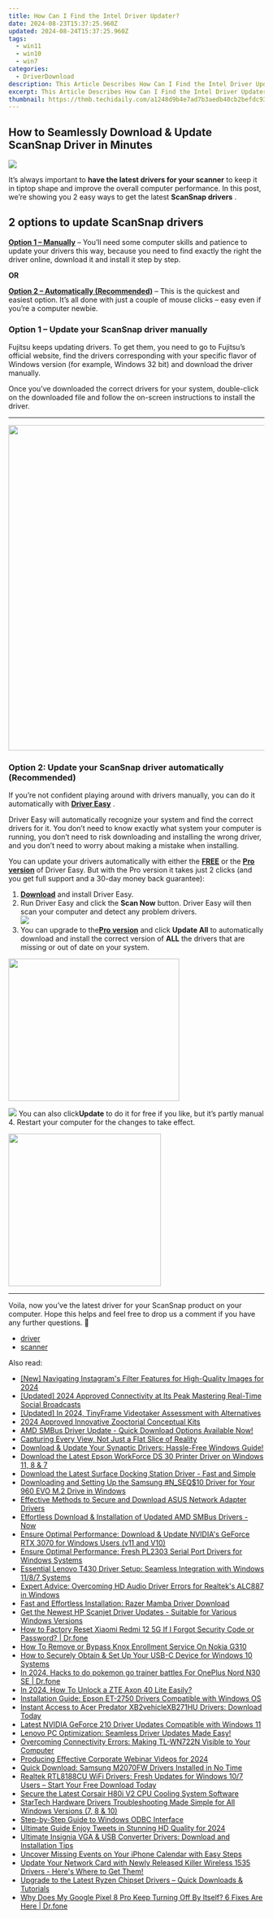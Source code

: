 ```yaml
---
title: How Can I Find the Intel Driver Updater?
date: 2024-08-23T15:37:25.960Z
updated: 2024-08-24T15:37:25.960Z
tags:
  - win11
  - win10
  - win7
categories:
  - DriverDownload
description: This Article Describes How Can I Find the Intel Driver Updater?
excerpt: This Article Describes How Can I Find the Intel Driver Updater?
thumbnail: https://thmb.techidaily.com/a1248d9b4e7ad7b3aedb40cb2befdc93715f7a75414c6458bd1e077bee973ffa.jpg
---
```


## How to Seamlessly Download & Update ScanSnap Driver in Minutes

![](https://images.drivereasy.com/wp-content/uploads/2019/01/img_5c3d5b538269b.jpg)

It’s always important to **have the latest drivers for your scanner**  to keep it in tiptop shape and improve the overall computer performance. In this post, we’re showing you 2 easy ways to get the latest **ScanSnap drivers** .

## 2 options to update **ScanSnap drivers**

[**Option 1 – Manually**](https://tools.techidaily.com/drivereasy/download/) – You’ll need some computer skills and patience to update your drivers this way, because you need to find exactly the right the driver online, download it and install it step by step.

**OR**

[**Option 2 – Automatically (Recommended)**](https://www.drivereasy.com/knowledge/scansnap-driver-download-update-easily/#O2) – This is the quickest and easiest option. It’s all done with just a couple of mouse clicks – easy even if you’re a computer newbie.

### **Option 1 – Update your ScanSnap driver manually**

 Fujitsu keeps updating drivers. To get them, you need to go to Fujitsu’s official  website, find the drivers corresponding with your specific flavor of Windows version (for example, Windows 32 bit) and download the driver manually.

 Once you’ve downloaded the correct drivers for your system, double-click on the downloaded file and follow the on-screen instructions to install the driver.

---

<!-- affiliate ads begin -->
<a href="https://ephamedtechinc.pxf.io/c/5597632/2097467/26400?prodsku=B700" target="_top" id="2097467"><img src="//a.impactradius-go.com/display-ad/26400-2097467" border="0" alt="" width="640" height="640"/></a><img height="0" width="0" src="https://imp.pxf.io/i/5597632/2097467/26400" style="position:absolute;visibility:hidden;" border="0" />
<!-- affiliate ads end -->
### Option 2: Update your ScanSnap driver automatically (Recommended)

 If you’re not confident playing around with drivers manually, you can do it automatically with **[Driver Easy](https://tools.techidaily.com/drivereasy/download/)**  .

 Driver Easy will automatically recognize your system and find the correct drivers for it. You don’t need to know exactly what system your computer is running, you don’t need to risk downloading and installing the wrong driver, and you don’t need to worry about making a mistake when installing.

 You can update your drivers automatically with either the **[FREE](https://tools.techidaily.com/drivereasy/download/)**  or the **[Pro version](https://tools.techidaily.com/drivereasy/download/)**  of Driver Easy. But with the Pro version it takes just 2 clicks (and you get full support and a 30-day money back guarantee):

1. [**Download**](https://tools.techidaily.com/drivereasy/download/) and install Driver Easy.
2. Run Driver Easy and click the **Scan Now** button. Driver Easy will then scan your computer and detect any problem drivers.  
![](https://images.drivereasy.com/wp-content/uploads/2018/11/img_5bea92aeadc8d.jpg)
3. You can upgrade to the[**Pro version**](https://tools.techidaily.com/drivereasy/download/) and click   **Update All**  to automatically download and install the correct version of **ALL**  the drivers that are missing or out of date on your system.  
<!-- affiliate ads begin -->
<a href="https://aligracehair.sjv.io/c/5597632/2087264/19272" target="_top" id="2087264"><img src="//a.impactradius-go.com/display-ad/19272-2087264" border="0" alt="" width="336" height="280"/></a><img height="0" width="0" src="https://imp.pxf.io/i/5597632/2087264/19272" style="position:absolute;visibility:hidden;" border="0" />
<!-- affiliate ads end -->
![](https://images.drivereasy.com/wp-content/uploads/2018/11/img_5bea936032f20.jpg) You can also click**Update** to do it for free if you like, but it’s partly manual
4. Restart your computer for the changes to take effect.
<!-- affiliate ads begin -->
<a href="https://natural-cycles.sjv.io/c/5597632/2072199/17885" target="_top" id="2072199"><img src="//a.impactradius-go.com/display-ad/17885-2072199" border="0" alt="" width="300" height="300"/></a><img height="0" width="0" src="https://imp.pxf.io/i/5597632/2072199/17885" style="position:absolute;visibility:hidden;" border="0" />
<!-- affiliate ads end -->

---

 Voila, now you’ve the latest driver for your ScanSnap product on your computer. Hope this helps and feel free to drop us a comment if you have any further questions. 🙂

* [driver](https://tools.techidaily.com/drivereasy/download/)
* [scanner](https://tools.techidaily.com/drivereasy/download/)

<ins class="adsbygoogle"
     style="display:block"
     data-ad-format="autorelaxed"
     data-ad-client="ca-pub-7571918770474297"
     data-ad-slot="1223367746"></ins>



<ins class="adsbygoogle"
     style="display:block"
     data-ad-client="ca-pub-7571918770474297"
     data-ad-slot="8358498916"
     data-ad-format="auto"
     data-full-width-responsive="true"></ins>

<span class="atpl-alsoreadstyle">Also read:</span>
<div><ul>
<li><a href="https://instagram-video-recordings.techidaily.com/new-navigating-instagrams-filter-features-for-high-quality-images-for-2024/"><u>[New] Navigating Instagram's Filter Features for High-Quality Images for 2024</u></a></li>
<li><a href="https://facebook-videos.techidaily.com/updated-2024-approved-connectivity-at-its-peak-mastering-real-time-social-broadcasts/"><u>[Updated] 2024 Approved  Connectivity at Its Peak  Mastering Real-Time Social Broadcasts</u></a></li>
<li><a href="https://screen-sharing-recording.techidaily.com/updated-in-2024-tinyframe-videotaker-assessment-with-alternatives/"><u>[Updated] In 2024, TinyFrame Videotaker Assessment with Alternatives</u></a></li>
<li><a href="https://extra-support.techidaily.com/2024-approved-innovative-zooctorial-conceptual-kits/"><u>2024 Approved  Innovative Zooctorial Conceptual Kits</u></a></li>
<li><a href="https://win-dash.techidaily.com/1722960103486-amd-smbus-driver-update-quick-download-options-available-now/"><u>AMD SMBus Driver Update - Quick Download Options Available Now!</u></a></li>
<li><a href="https://extra-hints.techidaily.com/capturing-every-view-not-just-a-flat-slice-of-reality/"><u>Capturing Every View, Not Just a Flat Slice of Reality</u></a></li>
<li><a href="https://win-dash.techidaily.com/1722972443065-download-and-update-your-synaptic-drivers-hassle-free-windows-guide/"><u>Download & Update Your Synaptic Drivers: Hassle-Free Windows Guide!</u></a></li>
<li><a href="https://win-dash.techidaily.com/download-the-latest-epson-workforce-ds-30-printer-driver-on-windows-11-8-and-7/"><u>Download the Latest Epson WorkForce DS 30 Printer Driver on Windows 11, 8 & 7</u></a></li>
<li><a href="https://win-dash.techidaily.com/download-the-latest-surface-docking-station-driver-fast-and-simple/"><u>Download the Latest Surface Docking Station Driver - Fast and Simple</u></a></li>
<li><a href="https://win-dash.techidaily.com/downloading-and-setting-up-the-samsung-nseq10-driver-for-your-960-evo-m2-drive-in-windows/"><u>Downloading and Setting Up the Samsung #N_SEQ$10 Driver for Your 960 EVO M.2 Drive in Windows</u></a></li>
<li><a href="https://win-dash.techidaily.com/effective-methods-to-secure-and-download-asus-network-adapter-drivers/"><u>Effective Methods to Secure and Download ASUS Network Adapter Drivers</u></a></li>
<li><a href="https://win-dash.techidaily.com/effortless-download-and-installation-of-updated-amd-smbus-drivers-now/"><u>Effortless Download & Installation of Updated AMD SMBus Drivers - Now</u></a></li>
<li><a href="https://win-dash.techidaily.com/ensure-optimal-performance-download-and-update-nvidias-geforce-rtx-3070-for-windows-users-v11-and-v10/"><u>Ensure Optimal Performance: Download & Update NVIDIA's GeForce RTX 3070 for Windows Users (v11 and V10)</u></a></li>
<li><a href="https://win-dash.techidaily.com/ensure-optimal-performance-fresh-pl2303-serial-port-drivers-for-windows-systems/"><u>Ensure Optimal Performance: Fresh PL2303 Serial Port Drivers for Windows Systems</u></a></li>
<li><a href="https://win-dash.techidaily.com/essential-lenovo-t430-driver-setup-seamless-integration-with-windows-1187-systems/"><u>Essential Lenovo T430 Driver Setup: Seamless Integration with Windows 11/8/7 Systems</u></a></li>
<li><a href="https://win-dash.techidaily.com/expert-advice-overcoming-hd-audio-driver-errors-for-realteks-alc887-in-windows/"><u>Expert Advice: Overcoming HD Audio Driver Errors for Realtek's ALC887 in Windows</u></a></li>
<li><a href="https://win-dash.techidaily.com/fast-and-effortless-installation-razer-mamba-driver-download/"><u>Fast and Effortless Installation: Razer Mamba Driver Download</u></a></li>
<li><a href="https://win-dash.techidaily.com/get-the-newest-hp-scanjet-driver-updates-suitable-for-various-windows-versions/"><u>Get the Newest HP Scanjet Driver Updates - Suitable for Various Windows Versions</u></a></li>
<li><a href="https://techidaily.com/how-to-factory-reset-xiaomi-redmi-12-5g-if-i-forgot-security-code-or-password-drfone-by-drfone-reset-android-reset-android/"><u>How to Factory Reset Xiaomi Redmi 12 5G If I Forgot Security Code or Password? | Dr.fone</u></a></li>
<li><a href="https://easy-unlock-android.techidaily.com/how-to-remove-or-bypass-knox-enrollment-service-on-nokia-g310-by-drfone-android/"><u>How To Remove or Bypass Knox Enrollment Service On Nokia G310</u></a></li>
<li><a href="https://win-dash.techidaily.com/how-to-securely-obtain-and-set-up-your-usb-c-device-for-windows-10-systems/"><u>How to Securely Obtain & Set Up Your USB-C Device for Windows 10 Systems</u></a></li>
<li><a href="https://android-pokemon-go.techidaily.com/in-2024-hacks-to-do-pokemon-go-trainer-battles-for-oneplus-nord-n30-se-drfone-by-drfone-virtual-android/"><u>In 2024, Hacks to do pokemon go trainer battles For OnePlus Nord N30 SE | Dr.fone</u></a></li>
<li><a href="https://unlock-android.techidaily.com/in-2024-how-to-unlock-a-zte-axon-40-lite-easily-by-drfone-android/"><u>In 2024, How To Unlock a ZTE Axon 40 Lite Easily?</u></a></li>
<li><a href="https://driver-download.techidaily.com/installation-guide-epson-et-2750-drivers-compatible-with-windows-os/"><u>Installation Guide: Epson ET-2750 Drivers Compatible with Windows OS</u></a></li>
<li><a href="https://win-dash.techidaily.com/instant-access-to-acer-predator-xb2vehiclexb271hu-drivers-download-today/"><u>Instant Access to Acer Predator XB2vehicleXB271HU Drivers: Download Today</u></a></li>
<li><a href="https://win-dash.techidaily.com/latest-nvidia-geforce-210-driver-updates-compatible-with-windows-11/"><u>Latest NVIDIA GeForce 210 Driver Updates Compatible with Windows 11</u></a></li>
<li><a href="https://win-dash.techidaily.com/1722977287083-lenovo-pc-optimization-seamless-driver-updates-made-easy/"><u>Lenovo PC Optimization: Seamless Driver Updates Made Easy!</u></a></li>
<li><a href="https://win-dash.techidaily.com/overcoming-connectivity-errors-making-tl-wn722n-visible-to-your-computer/"><u>Overcoming Connectivity Errors: Making TL-WN722N Visible to Your Computer</u></a></li>
<li><a href="https://vimeo-videos.techidaily.com/producing-effective-corporate-webinar-videos-for-2024/"><u>Producing Effective Corporate Webinar Videos for 2024</u></a></li>
<li><a href="https://win-dash.techidaily.com/quick-download-samsung-m2070fw-drivers-installed-in-no-time/"><u>Quick Download: Samsung M2070FW Drivers Installed in No Time</u></a></li>
<li><a href="https://driver-download.techidaily.com/realtek-rtl8188cu-wifi-drivers-fresh-updates-for-windows-107-users-start-your-free-download-today/"><u>Realtek RTL8188CU WiFi Drivers: Fresh Updates for Windows 10/7 Users – Start Your Free Download Today</u></a></li>
<li><a href="https://win-dash.techidaily.com/secure-the-latest-corsair-h80i-v2-cpu-cooling-system-software/"><u>Secure the Latest Corsair H80i V2 CPU Cooling System Software</u></a></li>
<li><a href="https://win-dash.techidaily.com/startech-hardware-drivers-troubleshooting-made-simple-for-all-windows-versions-7-8-and-10/"><u>StarTech Hardware Drivers Troubleshooting Made Simple for All Windows Versions (7, 8 & 10)</u></a></li>
<li><a href="https://win11-tips.techidaily.com/step-by-step-guide-to-windows-odbc-interface/"><u>Step-by-Step Guide to Windows ODBC Interface</u></a></li>
<li><a href="https://twitter-videos.techidaily.com/ultimate-guide-enjoy-tweets-in-stunning-hd-quality-for-2024/"><u>Ultimate Guide  Enjoy Tweets in Stunning HD Quality for 2024</u></a></li>
<li><a href="https://win-dash.techidaily.com/ultimate-insignia-vga-and-usb-converter-drivers-download-and-installation-tips/"><u>Ultimate Insignia VGA & USB Converter Drivers: Download and Installation Tips</u></a></li>
<li><a href="https://fox-that.techidaily.com/uncover-missing-events-on-your-iphone-calendar-with-easy-steps/"><u>Uncover Missing Events on Your iPhone Calendar with Easy Steps</u></a></li>
<li><a href="https://win-dash.techidaily.com/1722967893125-update-your-network-card-with-newly-released-killer-wireless-1535-drivers-heres-where-to-get-them/"><u>Update Your Network Card with Newly Released Killer Wireless 1535 Drivers - Here's Where to Get Them!</u></a></li>
<li><a href="https://win-dash.techidaily.com/upgrade-to-the-latest-ryzen-chipset-drivers-quick-downloads-and-tutorials/"><u>Upgrade to the Latest Ryzen Chipset Drivers – Quick Downloads & Tutorials</u></a></li>
<li><a href="https://howto.techidaily.com/why-does-my-google-pixel-8-pro-keep-turning-off-by-itself-6-fixes-are-here-drfone-by-drfone-fix-android-problems-fix-android-problems/"><u>Why Does My Google Pixel 8 Pro Keep Turning Off By Itself? 6 Fixes Are Here | Dr.fone</u></a></li>
</ul></div>
